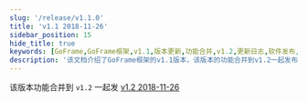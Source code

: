 ```yaml
---
slug: '/release/v1.1.0'
title: 'v1.1 2018-11-26'
sidebar_position: 15
hide_title: true
keywords: [GoFrame,GoFrame框架,v1.1,版本更新,功能合并,v1.2,更新日志,软件发布,技术文档,开发框架]
description: '该文档介绍了GoFrame框架的v1.1版本，该版本的功能合并到v1.2一起发布。通过这个更新日志，用户可以了解版本的改进和功能调整细节。'
---
```


该版本功能合并到 `v1.2` 一起发 [v1.2 2018-11-26](./v1.2%202018-11-26.md)
